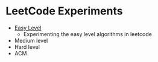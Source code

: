 # LeetCode Experiments 

- [Easy Level](easy)
    - Experimenting the easy level algorithms in leetcode 
- Medium level  
- Hard level 
- ACM 

